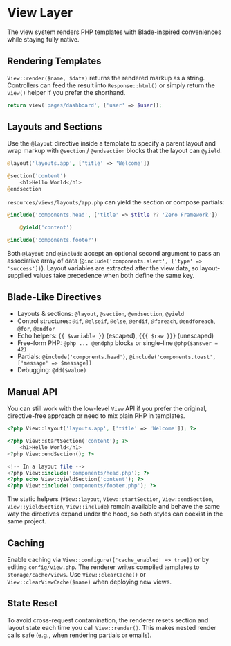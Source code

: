 # View Layer

The view system renders PHP templates with Blade-inspired conveniences while staying fully native.

## Rendering Templates

`View::render($name, $data)` returns the rendered markup as a string. Controllers can feed the result into `Response::html()` or simply return the `view()` helper if you prefer the shorthand.

```php
return view('pages/dashboard', ['user' => $user]);
```

## Layouts and Sections

Use the `@layout` directive inside a template to specify a parent layout and wrap markup with `@section` / `@endsection` blocks that the layout can `@yield`.

```php
@layout('layouts.app', ['title' => 'Welcome'])

@section('content')
    <h1>Hello World</h1>
@endsection
```

`resources/views/layouts/app.php` can yield the section or compose partials:

```php
@include('components.head', ['title' => $title ?? 'Zero Framework'])

    @yield('content')

@include('components.footer')
```

Both `@layout` and `@include` accept an optional second argument to pass an associative array of data (`@include('components.alert', ['type' => 'success'])`). Layout variables are extracted after the view data, so layout-supplied values take precedence when both define the same key.

## Blade-Like Directives

- Layouts & sections: `@layout`, `@section`, `@endsection`, `@yield`
- Control structures: `@if`, `@elseif`, `@else`, `@endif`, `@foreach`, `@endforeach`, `@for`, `@endfor`
- Echo helpers: `{{ $variable }}` (escaped), `{{{ $raw }}}` (unescaped)
- Free-form PHP: `@php ... @endphp` blocks or single-line `@php($answer = 42)`
- Partials: `@include('components.head')`, `@include('components.toast', ['message' => $message])`
- Debugging: `@dd($value)`

## Manual API

You can still work with the low-level `View` API if you prefer the original, directive-free approach or need to mix plain PHP in templates.

```php
<?php View::layout('layouts.app', ['title' => 'Welcome']); ?>

<?php View::startSection('content'); ?>
    <h1>Hello World</h1>
<?php View::endSection(); ?>

<!-- In a layout file -->
<?php View::include('components/head.php'); ?>
<?php echo View::yieldSection('content'); ?>
<?php View::include('components/footer.php'); ?>
```

The static helpers (`View::layout`, `View::startSection`, `View::endSection`, `View::yieldSection`, `View::include`) remain available and behave the same way the directives expand under the hood, so both styles can coexist in the same project.

## Caching

Enable caching via `View::configure(['cache_enabled' => true])` or by editing `config/view.php`. The renderer writes compiled templates to `storage/cache/views`. Use `View::clearCache()` or `View::clearViewCache($name)` when deploying new views.

## State Reset

To avoid cross-request contamination, the renderer resets section and layout state each time you call `View::render()`. This makes nested render calls safe (e.g., when rendering partials or emails).
